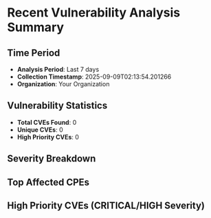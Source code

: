 
# Recent Vulnerability Analysis Summary

## Time Period
- **Analysis Period**: Last 7 days
- **Collection Timestamp**: 2025-09-09T02:13:54.201266
- **Organization**: Your Organization

## Vulnerability Statistics
- **Total CVEs Found**: 0
- **Unique CVEs**: 0
- **High Priority CVEs**: 0

## Severity Breakdown

## Top Affected CPEs

## High Priority CVEs (CRITICAL/HIGH Severity)
